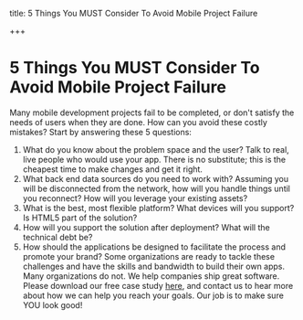 title: 5 Things You MUST Consider To Avoid Mobile Project Failure

+++


# 5 Things You MUST Consider To Avoid Mobile Project Failure

Many mobile development projects fail to be completed, or don't satisfy the needs of users when they are done. How can you avoid these costly mistakes? Start by answering these 5 questions:

  1. What do you know about the problem space and the user? Talk to real, live people who would use your app. There is no substitute; this is the cheapest time to make changes and get it right.
  2. What back end data sources do you need to work with? Assuming you will be disconnected from the network, how will you handle things until you reconnect? How will you leverage your existing assets?
  3. What is the best, most flexible platform? What devices will you support? Is HTML5 part of the solution?
  4. How will you support the solution after deployment? What will the technical debt be?
  5. How should the applications be designed to facilitate the process and promote your brand?
Some organizations are ready to tackle these challenges and have the skills and bandwidth to build their own apps. Many organizations do not. We help companies ship great software. Please download our free case study [here](http://www.syrinx.com/cases/Cumberland.11.11.14.pdf), and contact us to hear more about how we can help you reach your goals. Our job is to make sure YOU look good!

